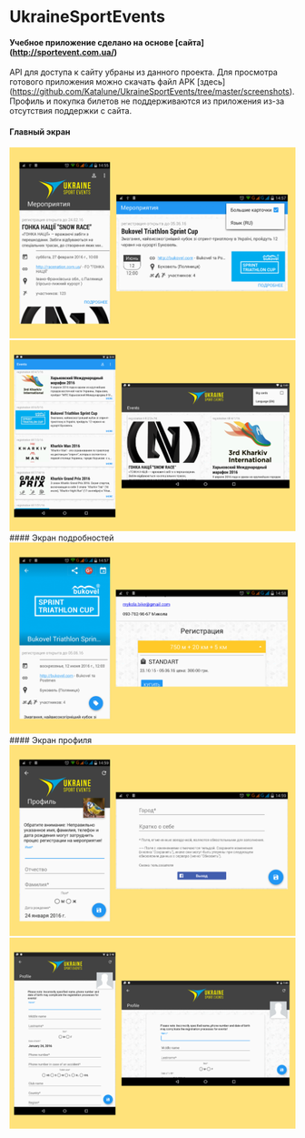 # UkraineSportEvents
#### Учебное приложение сделано на основе [сайта] (http://sportevent.com.ua/)
API для доступа к сайту убраны из данного проекта.
Для просмотра готового приложения можно скачать файл APK [здесь] (https://github.com/Katalune/UkraineSportEvents/tree/master/screenshots).
Профиль и покупка билетов не поддерживаются из приложения из-за отсутствия поддержки с сайта.
#### Главный экран
<img src="https://github.com/Katalune/UkraineSportEvents/blob/master/screenshots/mobile_1.jpg">
<img src="https://github.com/Katalune/UkraineSportEvents/blob/master/screenshots/tablet_1.jpg">
#### Экран подробностей
<img src="https://github.com/Katalune/UkraineSportEvents/blob/master/screenshots/mobile_2.jpg">
#### Экран профиля
<img src="https://github.com/Katalune/UkraineSportEvents/blob/master/screenshots/mobile_3.jpg">
<img src="https://github.com/Katalune/UkraineSportEvents/blob/master/screenshots/tablet_3.jpg">
